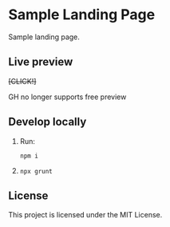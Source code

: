 # Sample Landing Page

Sample landing page.

## Live preview

~~[CLICK!]~~

GH no longer supports free preview

## Develop locally

1. Run:

    ```
    npm i
    ```
2. 
    ```
    npx grunt
    ```

## License

This project is licensed under the MIT License.